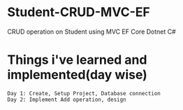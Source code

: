 # Student-CRUD-MVC-EF

CRUD operation on Student using MVC EF Core Dotnet C#

# Things i've learned and implemented(day wise)

    Day 1: Create, Setup Project, Database connection
    Day 2: Implement Add operation, design
